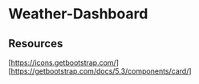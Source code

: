 # Weather-Dashboard

## Resources

[https://icons.getbootstrap.com/]
[https://getbootstrap.com/docs/5.3/components/card/]
